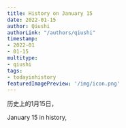 ```yaml
---
title: History on January 15
date: 2022-01-15
author: Qiushi 
authorLink: "/authors/qiushi"
timestamp: 
- 2022-01
- 01-15
multitype: 
- qiushi
tags: 
- todayinhistory
featuredImagePreview: '/img/icon.png'
---
```









历史上的1月15日，

January 15 in history, 

<!--more-->

